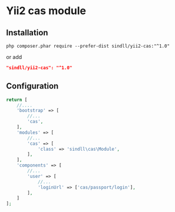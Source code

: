 Yii2 cas module
=================

Installation
------------

```
php composer.phar require --prefer-dist sindll/yii2-cas:"^1.0"
```

or add

```json
"sindll/yii2-cas": "^1.0"
```

Configuration
-------------

```php
return [
    //....
    'bootstrap' => [
        //...
        'cas',
    ],
    'modules' => [
        //...
        'cas' => [
            'class' => 'sindll\cas\Module',
        ],
    ],
    'components' => [
        //...
        'user' => [
            //...
            'loginUrl' => ['cas/passport/login'],
        ],
    ]
];
```